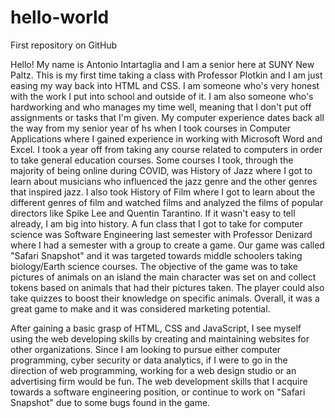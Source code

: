 # hello-world

First repository on GitHub

Hello! My name is Antonio Intartaglia and I am a senior here at SUNY New Paltz.
This is my first time taking a class with Professor Plotkin and I am just easing my
way back into HTML and CSS. I am someone who's very honest with the work I put into
school and outside of it. I am also someone who's hardworking and who manages my time
well, meaning that I don't put off assignments or tasks that I'm given. My computer
experience dates back all the way from my senior year of hs when I took courses in
Computer Applications where I gained experience in working with Microsoft Word and Excel.
I took a year off from taking any course related to computers in order to take general
education courses. Some courses I took, through the majority of being online during COVID,
was History of Jazz where I got to learn about musicians who influenced the jazz genre and
the other genres that inspired jazz. I also took History of Film where I got to learn about
the different genres of film and watched films and analyzed the films of popular directors
like Spike Lee and Quentin Tarantino. If it wasn't easy to tell already, I am big into history.
A fun class that I got to take for computer science was Software Engineering last semester with
Professor Denizard where I had a semester with a group to create a game. Our game was called "Safari
Snapshot" and it was targeted towards middle schoolers taking biology/Earth science courses.
The objective of the game was to take pictures of animals on an island the main character was 
set on and collect tokens based on animals that had their pictures taken. The player could also take
quizzes to boost their knowledge on specific animals. Overall, it was a great game to make and it
was considered marketing potential.

After gaining a basic grasp of HTML, CSS and JavaScript, I see myself using the web developing skills
by creating and maintaining websites for other organizations. Since I am looking to pursue either
computer programming, cyber security or data analytics, if I were to go in the direction of web programming,
working for a web design studio or an advertising firm would be fun. The web development skills that
I acquire towards a software engineering position, or continue to work on "Safari Snapshot" due to some bugs
found in the game.
